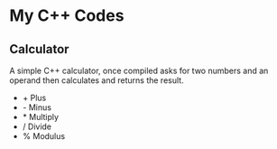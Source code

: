 # My C++ Codes

## Calculator

A simple C++ calculator, once compiled asks for two numbers and an operand then calculates and returns the result.

- \+ Plus
- \- Minus
- \* Multiply
- / Divide
- % Modulus